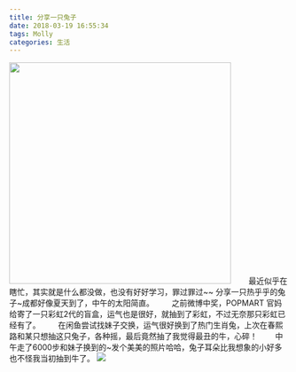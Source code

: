 ```yaml
---
title: 分享一只兔子
date: 2018-03-19 16:55:34
tags: Molly
categories: 生活
---
```

<img src="https://flower-1254284353.cos.ap-chengdu.myqcloud.com/blog%2F2021-01-13-145744.jpg" width="400px;" />
　　<!--more-->最近似乎在瞎忙，其实就是什么都没做，也没有好好学习，罪过罪过~~  分享一只热乎乎的兔子~成都好像夏天到了，中午的太阳简直。  
　　之前微博中奖，POPMART 官妈给寄了一只彩虹2代的盲盒，运气也是很好，就抽到了彩虹，不过无奈那只彩虹已经有了。  
　　在闲鱼尝试找妹子交换，运气很好换到了热门生肖兔，上次在春熙路和某只想抽这只兔子，各种摇，最后竟然抽了我觉得最丑的牛，心碎！  
　　中午走了6000步和妹子换到的~发个美美的照片哈哈，兔子耳朵比我想象的小好多也不怪我当初抽到牛了。
<img src="https://flower-1254284353.cos.ap-chengdu.myqcloud.com/blog%2F2021-01-13-61b81d32gy1fpi9gf9xtug206o06oq54.gif" style="border:none" />